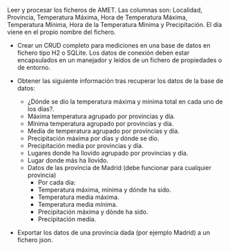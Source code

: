 Leer y procesar los ficheros de AMET.
Las columnas son:
Localidad, Provincia, Temperatura Máxima, Hora de Temperatura Máxima, Temperatura Mínima, Hora de la Temperatura Mínima y Precipitación.
El día viene en el propio nombre del fichero.

- Crear un CRUD completo para mediciones en una base de datos en fichero tipo H2 o SQLite. Los datos de conexión deben estar encapsulados en un manejador y leídos de un fichero de propiedades o de entorno.
- Obtener las siguiente información tras recuperar los datos de la base de datos:
  -  ¿Dónde se dio la temperatura máxima y mínima total en cada uno de los días?.
  -  Máxima temperatura agrupado por provincias y día.
  -  Mínima temperatura agrupado por provincias y día.
  -  Medía de temperatura agrupado por provincias y día.
  -  Precipitación máxima por días y dónde se dio.
  -  Precipitación media por provincias y día.
  -  Lugares donde ha llovido agrupado por provincias y día.
  -  Lugar donde más ha llovido.
  -  Datos de las provincia de Madrid (debe funcionar para cualquier provincia)
     -  Por cada día:
     -  Temperatura máxima, mínima y dónde ha sido.
     -  Temperatura media máxima.
     -  Temperatura media mínima.
     -  Precipitación máxima y dónde ha sido.
     -  Precipitación media.

- Exportar los datos de una provincia dada (por ejemplo Madrid) a un fichero json.
